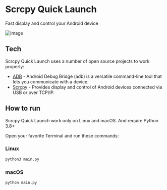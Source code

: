 # Scrcpy Quick Launch
 Fast display and control your Android device
 
 ![image](https://user-images.githubusercontent.com/61238982/218225329-0a66b010-ca08-41ce-b2ca-7035892aee84.png)

## Tech
Scrcpy Quick Launch uses a number of open source projects to work properly:
- [ADB](https://developer.android.com/studio/command-line/adb) - Android Debug Bridge (adb) is a versatile command-line tool that lets you communicate with a device.
- [Scrcpy](https://github.com/Genymobile/scrcpy) - Provides display and control of Android devices connected via USB or over TCP/IP.

## How to run
Scrcpy Quick Launch work only on Linux and macOS. And require Python 3.8+

Open your favorite Terminal and run these commands:
### Linux
```sh
python3 main.py
```

### macOS
```sh
python main.py
```
